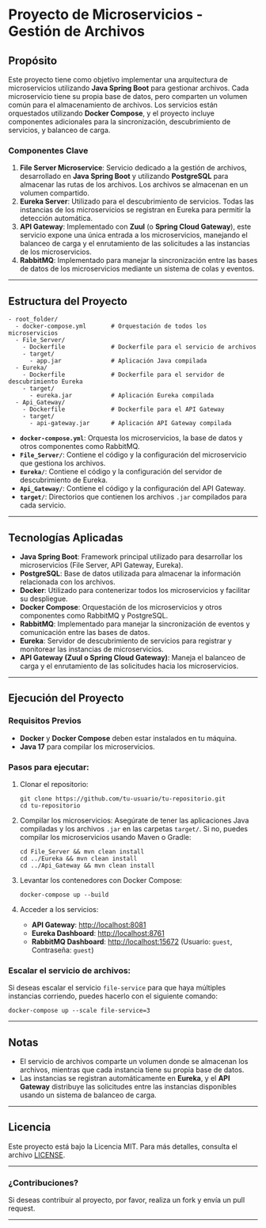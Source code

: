 
# Proyecto de Microservicios - Gestión de Archivos

## Propósito

Este proyecto tiene como objetivo implementar una arquitectura de microservicios utilizando **Java Spring Boot** para gestionar archivos. Cada microservicio tiene su propia base de datos, pero comparten un volumen común para el almacenamiento de archivos. Los servicios están orquestados utilizando **Docker Compose**, y el proyecto incluye componentes adicionales para la sincronización, descubrimiento de servicios, y balanceo de carga.

### Componentes Clave
1. **File Server Microservice**: Servicio dedicado a la gestión de archivos, desarrollado en **Java Spring Boot** y utilizando **PostgreSQL** para almacenar las rutas de los archivos. Los archivos se almacenan en un volumen compartido.
2. **Eureka Server**: Utilizado para el descubrimiento de servicios. Todas las instancias de los microservicios se registran en Eureka para permitir la detección automática.
3. **API Gateway**: Implementado con **Zuul** (o **Spring Cloud Gateway**), este servicio expone una única entrada a los microservicios, manejando el balanceo de carga y el enrutamiento de las solicitudes a las instancias de los microservicios.
4. **RabbitMQ**: Implementado para manejar la sincronización entre las bases de datos de los microservicios mediante un sistema de colas y eventos.

---

## Estructura del Proyecto

```
- root_folder/
  - docker-compose.yml       # Orquestación de todos los microservicios
  - File_Server/
    - Dockerfile             # Dockerfile para el servicio de archivos
    - target/
      - app.jar              # Aplicación Java compilada
  - Eureka/
    - Dockerfile             # Dockerfile para el servidor de descubrimiento Eureka
    - target/
      - eureka.jar           # Aplicación Eureka compilada
  - Api_Gateway/
    - Dockerfile             # Dockerfile para el API Gateway
    - target/
      - api-gateway.jar      # Aplicación API Gateway compilada
```

- **`docker-compose.yml`**: Orquesta los microservicios, la base de datos y otros componentes como RabbitMQ.
- **`File_Server/`**: Contiene el código y la configuración del microservicio que gestiona los archivos.
- **`Eureka/`**: Contiene el código y la configuración del servidor de descubrimiento de Eureka.
- **`Api_Gateway/`**: Contiene el código y la configuración del API Gateway.
- **`target/`**: Directorios que contienen los archivos `.jar` compilados para cada servicio.

---

## Tecnologías Aplicadas

- **Java Spring Boot**: Framework principal utilizado para desarrollar los microservicios (File Server, API Gateway, Eureka).
- **PostgreSQL**: Base de datos utilizada para almacenar la información relacionada con los archivos.
- **Docker**: Utilizado para contenerizar todos los microservicios y facilitar su despliegue.
- **Docker Compose**: Orquestación de los microservicios y otros componentes como RabbitMQ y PostgreSQL.
- **RabbitMQ**: Implementado para manejar la sincronización de eventos y comunicación entre las bases de datos.
- **Eureka**: Servidor de descubrimiento de servicios para registrar y monitorear las instancias de microservicios.
- **API Gateway (Zuul o Spring Cloud Gateway)**: Maneja el balanceo de carga y el enrutamiento de las solicitudes hacia los microservicios.

---

## Ejecución del Proyecto

### Requisitos Previos

- **Docker** y **Docker Compose** deben estar instalados en tu máquina.
- **Java 17** para compilar los microservicios.

### Pasos para ejecutar:

1. Clonar el repositorio:
   ```
   git clone https://github.com/tu-usuario/tu-repositorio.git
   cd tu-repositorio
   ```

2. Compilar los microservicios:
   Asegúrate de tener las aplicaciones Java compiladas y los archivos `.jar` en las carpetas `target/`. Si no, puedes compilar los microservicios usando Maven o Gradle:

   ```
   cd File_Server && mvn clean install
   cd ../Eureka && mvn clean install
   cd ../Api_Gateway && mvn clean install
   ```

3. Levantar los contenedores con Docker Compose:
   ```
   docker-compose up --build
   ```

4. Acceder a los servicios:
   - **API Gateway**: [http://localhost:8081](http://localhost:8081)
   - **Eureka Dashboard**: [http://localhost:8761](http://localhost:8761)
   - **RabbitMQ Dashboard**: [http://localhost:15672](http://localhost:15672) (Usuario: `guest`, Contraseña: `guest`)

### Escalar el servicio de archivos:

Si deseas escalar el servicio `file-service` para que haya múltiples instancias corriendo, puedes hacerlo con el siguiente comando:

```
docker-compose up --scale file-service=3
```

---

## Notas

- El servicio de archivos comparte un volumen donde se almacenan los archivos, mientras que cada instancia tiene su propia base de datos.
- Las instancias se registran automáticamente en **Eureka**, y el **API Gateway** distribuye las solicitudes entre las instancias disponibles usando un sistema de balanceo de carga.

---

## Licencia

Este proyecto está bajo la Licencia MIT. Para más detalles, consulta el archivo [LICENSE](LICENSE).

---

### ¿Contribuciones?

Si deseas contribuir al proyecto, por favor, realiza un fork y envía un pull request.

---
